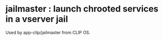 # jailmaster : launch chrooted services in a vserver jail

Used by app-clip/jailmaster from CLIP OS.
